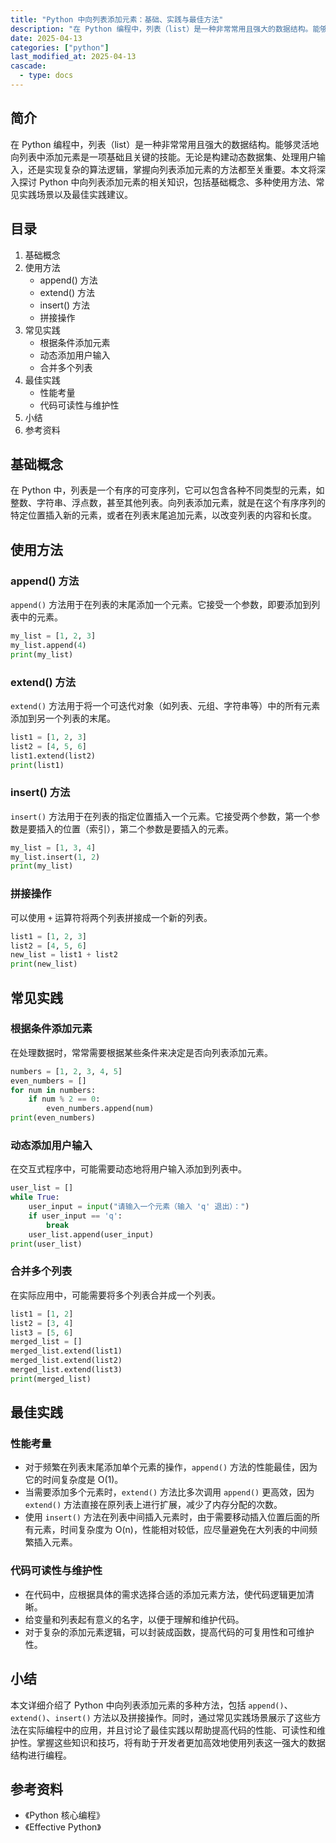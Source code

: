 ```yaml
---
title: "Python 中向列表添加元素：基础、实践与最佳方法"
description: "在 Python 编程中，列表（list）是一种非常常用且强大的数据结构。能够灵活地向列表中添加元素是一项基础且关键的技能。无论是构建动态数据集、处理用户输入，还是实现复杂的算法逻辑，掌握向列表添加元素的方法都至关重要。本文将深入探讨 Python 中向列表添加元素的相关知识，包括基础概念、多种使用方法、常见实践场景以及最佳实践建议。"
date: 2025-04-13
categories: ["python"]
last_modified_at: 2025-04-13
cascade:
  - type: docs
---
```



## 简介
在 Python 编程中，列表（list）是一种非常常用且强大的数据结构。能够灵活地向列表中添加元素是一项基础且关键的技能。无论是构建动态数据集、处理用户输入，还是实现复杂的算法逻辑，掌握向列表添加元素的方法都至关重要。本文将深入探讨 Python 中向列表添加元素的相关知识，包括基础概念、多种使用方法、常见实践场景以及最佳实践建议。

<!-- more -->
## 目录
1. 基础概念
2. 使用方法
    - append() 方法
    - extend() 方法
    - insert() 方法
    - 拼接操作
3. 常见实践
    - 根据条件添加元素
    - 动态添加用户输入
    - 合并多个列表
4. 最佳实践
    - 性能考量
    - 代码可读性与维护性
5. 小结
6. 参考资料

## 基础概念
在 Python 中，列表是一个有序的可变序列，它可以包含各种不同类型的元素，如整数、字符串、浮点数，甚至其他列表。向列表添加元素，就是在这个有序序列的特定位置插入新的元素，或者在列表末尾追加元素，以改变列表的内容和长度。

## 使用方法

### append() 方法
`append()` 方法用于在列表的末尾添加一个元素。它接受一个参数，即要添加到列表中的元素。
```python
my_list = [1, 2, 3]
my_list.append(4)
print(my_list)  
```
### extend() 方法
`extend()` 方法用于将一个可迭代对象（如列表、元组、字符串等）中的所有元素添加到另一个列表的末尾。
```python
list1 = [1, 2, 3]
list2 = [4, 5, 6]
list1.extend(list2)
print(list1)  
```
### insert() 方法
`insert()` 方法用于在列表的指定位置插入一个元素。它接受两个参数，第一个参数是要插入的位置（索引），第二个参数是要插入的元素。
```python
my_list = [1, 3, 4]
my_list.insert(1, 2)
print(my_list)  
```
### 拼接操作
可以使用 `+` 运算符将两个列表拼接成一个新的列表。
```python
list1 = [1, 2, 3]
list2 = [4, 5, 6]
new_list = list1 + list2
print(new_list)  
```

## 常见实践

### 根据条件添加元素
在处理数据时，常常需要根据某些条件来决定是否向列表添加元素。
```python
numbers = [1, 2, 3, 4, 5]
even_numbers = []
for num in numbers:
    if num % 2 == 0:
        even_numbers.append(num)
print(even_numbers)  
```

### 动态添加用户输入
在交互式程序中，可能需要动态地将用户输入添加到列表中。
```python
user_list = []
while True:
    user_input = input("请输入一个元素（输入 'q' 退出）：")
    if user_input == 'q':
        break
    user_list.append(user_input)
print(user_list)  
```

### 合并多个列表
在实际应用中，可能需要将多个列表合并成一个列表。
```python
list1 = [1, 2]
list2 = [3, 4]
list3 = [5, 6]
merged_list = []
merged_list.extend(list1)
merged_list.extend(list2)
merged_list.extend(list3)
print(merged_list)  
```

## 最佳实践

### 性能考量
- 对于频繁在列表末尾添加单个元素的操作，`append()` 方法的性能最佳，因为它的时间复杂度是 O(1)。
- 当需要添加多个元素时，`extend()` 方法比多次调用 `append()` 更高效，因为 `extend()` 方法直接在原列表上进行扩展，减少了内存分配的次数。
- 使用 `insert()` 方法在列表中间插入元素时，由于需要移动插入位置后面的所有元素，时间复杂度为 O(n)，性能相对较低，应尽量避免在大列表的中间频繁插入元素。

### 代码可读性与维护性
- 在代码中，应根据具体的需求选择合适的添加元素方法，使代码逻辑更加清晰。
- 给变量和列表起有意义的名字，以便于理解和维护代码。
- 对于复杂的添加元素逻辑，可以封装成函数，提高代码的可复用性和可维护性。

## 小结
本文详细介绍了 Python 中向列表添加元素的多种方法，包括 `append()`、`extend()`、`insert()` 方法以及拼接操作。同时，通过常见实践场景展示了这些方法在实际编程中的应用，并且讨论了最佳实践以帮助提高代码的性能、可读性和维护性。掌握这些知识和技巧，将有助于开发者更加高效地使用列表这一强大的数据结构进行编程。

## 参考资料
- 《Python 核心编程》
- 《Effective Python》 